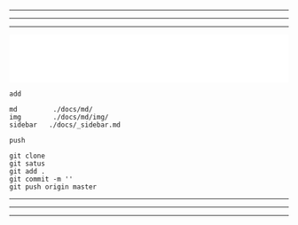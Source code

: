 
<!-- _coverpage.md -- 空格即换行 -->

---
---
---

<iframe 
    src="//music.163.com/outchain/player?type=2&id=28445796&auto=0&height=66"
    frameborder="0" 
    width="100%" 
    height="86px">
</iframe>

<br>

```
add

md         ./docs/md/
img        ./docs/md/img/
sidebar   ./docs/_sidebar.md
```
```
push

git clone 
git satus
git add .
git commit -m ''
git push origin master
```
---
---
---

